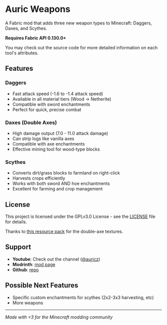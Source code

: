 # Auric Weapons

A Fabric mod that adds three new weapon types to Minecraft: Daggers, Daxes, and Scythes.

**Requires Fabric API 0.130.0+**

You may check out the source code for more detailed information on each tool's attributes.

## Features

### Daggers
- Fast attack speed (-1.6 to -1.4 attack speed)
- Available in all material tiers (Wood → Netherite)
- Compatible with sword enchantments
- Perfect for quick, precise combat

### Daxes (Double Axes)  
- High damage output (7.0 - 11.0 attack damage)
- Can strip logs like vanilla axes
- Compatible with axe enchantments
- Effective mining tool for wood-type blocks

### Scythes
- Converts dirt/grass blocks to farmland on right-click
- Harvests crops efficiently 
- Works with both sword AND hoe enchantments
- Excellent for farming and crop management

## License

This project is licensed under the GPLv3.0 License - see the [LICENSE](LICENSE) file for details.

Thanks to [this resource pack](https://www.curseforge.com/minecraft/texture-packs/torrezx-battle-axe) for the double-axe textures.

## Support

- **Youtube**: Check out the channel ([@auricz](https://youtube.com/@auricz))
- **Modrinth**: [mod page](https://modrinth.com/mod/auricweapons)
- **Github**: [repo](https://github.com/aakjr/auricweapons)

## Possible Next Features

- Specific custom enchantments for scythes (2x2-3x3 harvesting, etc)
- More weapons
---

*Made with <3 for the Minecraft modding community*